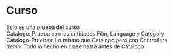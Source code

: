 # Curso 
Esto es una prueba del curso <br/>
Catalogo: Prueba con las entidades Film, Language y Category <br/>
Catalogo-Pruebas: Lo mismo que Catalogo pero con Controllers <br/>
demo: Todo lo hecho en clase hasta antes de Catalogo <br/>
